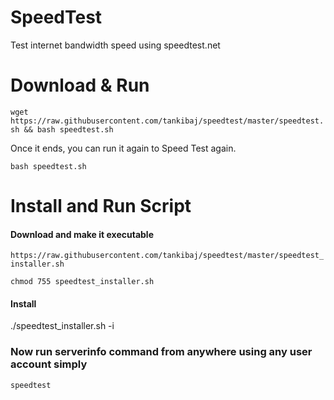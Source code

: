 # SpeedTest
Test internet bandwidth speed using speedtest.net

# Download & Run

`wget https://raw.githubusercontent.com/tankibaj/speedtest/master/speedtest.sh && bash speedtest.sh`

Once it ends, you can run it again to Speed Test again.

`bash speedtest.sh`

# Install and Run Script

#### Download and make it executable

`https://raw.githubusercontent.com/tankibaj/speedtest/master/speedtest_installer.sh`

`chmod 755 speedtest_installer.sh`

#### Install

./speedtest_installer.sh -i

### Now run serverinfo command from anywhere using any user account simply

`speedtest`
